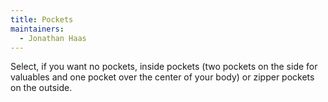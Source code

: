 ```yaml
---
title: Pockets
maintainers:
  - Jonathan Haas
---
```


Select, if you want no pockets, inside pockets (two pockets on the side for valuables and one pocket over the center of your body) or zipper pockets on the outside. 
